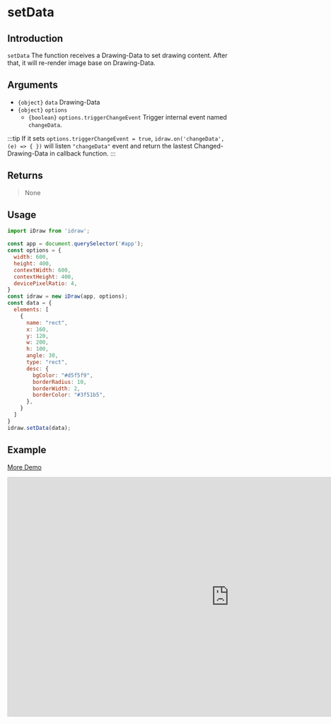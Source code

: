 # setData

## Introduction

`setData` The function receives a Drawing-Data to set drawing content. After that, it will re-render image base on Drawing-Data.

## Arguments

- `{object}` `data` Drawing-Data
- `{object}` `options` 
  - `{boolean}` `options.triggerChangeEvent` Trigger internal event named `changeData`.

:::tip
If it sets `options.triggerChangeEvent = true`, `idraw.on('changeData', (e) => { })` will listen `"changeData"` event and return  the lastest Changed-Drawing-Data in callback function.
:::

## Returns

> None

## Usage

```js
import iDraw from 'idraw';

const app = document.querySelector('#app');
const options = {
  width: 600,
  height: 400,
  contextWidth: 600,
  contextHeight: 400,
  devicePixelRatio: 4,
}
const idraw = new iDraw(app, options);
const data = {
  elements: [
    {
      name: "rect",
      x: 160,
      y: 120,
      w: 200,
      h: 100,
      angle: 30,
      type: "rect",
      desc: {
        bgColor: "#d5f5f9",
        borderRadius: 10,
        borderWidth: 2,
        borderColor: "#3f51b5",
      },
    }
  ]
}
idraw.setData(data);
```

## Example

[More Demo](https://idraw.js.org/playground/?demo=api-setData)

<iframe 
    src="https://idraw.js.org/playground/?demo=api-setData&header=false&sider=false&default-editor-split=37" 
    width="1000" height="540" frameborder="no" border="0"
    style="border: 1px solid #cecece; margin: 0px auto;"
  ></iframe>